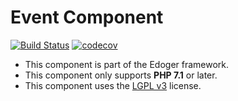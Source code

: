 # Event Component #

[![Build Status](https://travis-ci.org/edoger/event.svg?branch=master)](https://travis-ci.org/edoger/event)
[![codecov](https://codecov.io/gh/edoger/event/branch/master/graph/badge.svg)](https://codecov.io/gh/edoger/event)

- This component is part of the Edoger framework.
- This component only supports **PHP 7.1** or later.
- This component uses the [LGPL v3](https://www.gnu.org/licenses/lgpl-3.0.en.html) license.
